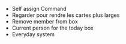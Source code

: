 - Self assign Command
- Regarder pour rendre les cartes plus larges
- Remove member from box
- Current person for the today box
- Everyday system
